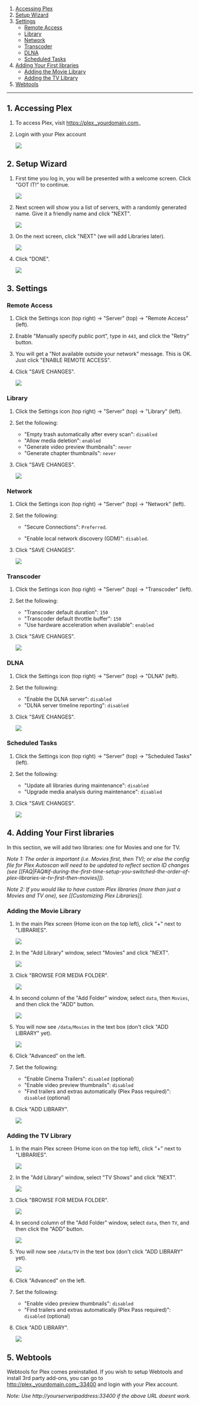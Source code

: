 <!-- TOC depthFrom:1 depthTo:6 withLinks:1 updateOnSave:0 orderedList:0 -->

1. [Accessing Plex](#1-accessing-plex)
2. [Setup Wizard](#2-setup-wizard)
3. [Settings](#3-settings)
	- [Remote Access](#remote-access)
	- [Library](#library)
	- [Network](#network)
	- [Transcoder](#transcoder)
	- [DLNA](#dlna)
	- [Scheduled Tasks](#scheduled-tasks)
4. [Adding Your First libraries](#4-adding-your-first-libraries)
	- [Adding the Movie Library](#adding-the-movie-library)
	- [Adding the TV Library](#adding-the-tv-library)
5. [Webtools](#5-webtools)

<!-- /TOC -->

---

## 1. Accessing Plex

1. To access Plex, visit https://plex._yourdomain.com_

2. Login with your Plex account

    ![](https://i.imgur.com/KMVu05O.png)

## 2. Setup Wizard

1. First time you log in, you will be presented with a welcome screen. Click "GOT IT!" to continue.

    ![](https://i.imgur.com/CTG955C.png)

1. Next screen will show you a list of servers, with a randomly generated name. Give it a friendly name and click "NEXT".

    ![](https://i.imgur.com/soGxdGm.png)

1. On the next screen, click "NEXT" (we will add Libraries later).

    ![](https://i.imgur.com/OQxsJd1.png)

1. Click "DONE".

    ![](https://i.imgur.com/uRr3o61.png)


## 3. Settings

### Remote Access

1. Click the Settings icon (top right) -> "Server" (top) -> "Remote Access" (left).

1. Enable "Manually specify public port", type in `443`, and click the "Retry" button. 

1. You will get a "Not available outside your network" message. This is OK. Just click "ENABLE REMOTE ACCESS".

1. Click "SAVE CHANGES".

    ![](http://i.imgur.com/tq7dzAa.png)



### Library

1. Click the Settings icon (top right) -> "Server" (top) -> "Library" (left).

1. Set the following:
   - "Empty trash automatically after every scan": `disabled`
   - "Allow media deletion": `enabled`
   - "Generate video preview thumbnails": `never`
   - "Generate chapter thumbnails": `never`

1. Click "SAVE CHANGES".

    ![](http://i.imgur.com/D82n8vh.png)


### Network

1. Click the Settings icon (top right) -> "Server" (top) -> "Network" (left).

1. Set the following:

   - "Secure Connections": `Preferred`.

   - "Enable local network discovery (GDM)": `disabled`.

1. Click "SAVE CHANGES".

    ![](http://i.imgur.com/nQXDIUz.png)


### Transcoder

1. Click the Settings icon (top right) -> "Server" (top) -> "Transcoder" (left).

2. Set the following:
   - "Transcoder default duration": `150`
   - "Transcoder default throttle buffer": `150`
   - "Use hardware acceleration when available": `enabled`

1. Click "SAVE CHANGES".

    ![](https://i.imgur.com/qvKbH9X.jpg)



### DLNA

1. Click the Settings icon (top right) -> "Server" (top) -> "DLNA" (left).


1. Set the following:
    - "Enable the DLNA server": `disabled`
    - "DLNA server timeline reporting": `disabled`

1. Click "SAVE CHANGES".

    ![](http://i.imgur.com/CLGqMQx.png)



### Scheduled Tasks

1. Click the Settings icon (top right) -> "Server" (top) -> "Scheduled Tasks" (left).


2. Set the following:
    - "Update all libraries during maintenance": `disabled`
    - "Upgrade media analysis during maintenance": `disabled`

3. Click "SAVE CHANGES".

    ![](http://i.imgur.com/tjotG75.png)


## 4. Adding Your First libraries

In this section, we will add two libraries: one for Movies and one for TV.

_Note 1: The order is important (i.e. Movies first, then TV); or else the config file for Plex Autoscan will need to be updated to reflect section ID changes (see [[FAQ|FAQ#if-during-the-first-time-setup-you-switched-the-order-of-plex-libraries-ie-tv-first-then-movies]])._

_Note 2: If you would like to have custom Plex libraries (more than just a Movies and TV one), see [[Customizing Plex Libraries]]._

### Adding the Movie Library

1. In the main Plex screen (Home icon on the top left), click "+" next to "LIBRARIES".

    ![](https://i.imgur.com/zadq6ca.png)

1. In the "Add Library" window, select "Movies" and click "NEXT".

    ![](https://i.imgur.com/UcUFCix.png)

1. Click "BROWSE FOR MEDIA FOLDER".

    ![](https://i.imgur.com/5kywEro.png)

1. In second column of the "Add Folder" window, select `data`, then `Movies`, and then click the "ADD" button.

    ![ ](https://i.imgur.com/Embc9h9.png)

1. You will now see `/data/Movies` in the text box (don't click "ADD LIBRARY" yet).

    ![](https://i.imgur.com/qzlGMTN.png)

1. Click "Advanced" on the left.

1. Set the following:

   - "Enable Cinema Trailers": `disabled` (optional)
   - "Enable video preview thumbnails": `disabled`
   - "Find trailers and extras automatically (Plex Pass required)": `disabled` (optional)

1. Click "ADD LIBRARY".

    ![](https://i.imgur.com/4JV0orf.png)



### Adding the TV Library

1. In the main Plex screen (Home icon on the top left), click "+" next to "LIBRARIES".

    ![](https://i.imgur.com/zadq6ca.png)

1. In the "Add Library" window, select "TV Shows" and click "NEXT".

    ![](https://i.imgur.com/gZtUgtQ.png)

1. Click "BROWSE FOR MEDIA FOLDER".

    ![](https://i.imgur.com/5kywEro.png)

1. In second column of the "Add Folder" window, select `data`, then `TV`, and then click the "ADD" button.

    ![ ](https://i.imgur.com/Embc9h9.png)

1. You will now see `/data/TV` in the text box (don't click "ADD LIBRARY" yet).

    ![](https://i.imgur.com/i03W0W0.png)

1. Click "Advanced" on the left.


1. Set the following:

   - "Enable video preview thumbnails": `disabled`
   - "Find trailers and extras automatically (Plex Pass required)": `disabled` (optional)

1. Click "ADD LIBRARY".


    ![](https://i.imgur.com/JuZif0B.png)




## 5. Webtools

Webtools for Plex comes preinstalled. If you wish to setup Webtools and install 3rd party add-ons, you can go to http://plex._yourdomain.com_:33400 and login with your Plex account.

_Note: Use http://_yourserveripaddress_:33400 if the above URL doesnt work._